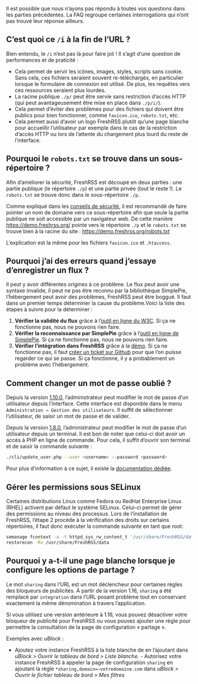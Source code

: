 Il est possible que nous n’ayons pas répondu à toutes vos questions dans les
parties précédentes. La FAQ regroupe certaines interrogations qui n’ont pas
trouvé leur réponse ailleurs.

## C’est quoi ce `/i` à la fin de l’URL ?

Bien entendu, le ```/i``` n’est pas là pour faire joli ! Il s’agit d’une
question de performances et de praticité :

* Cela permet de servir les icônes, images, styles, scripts sans
	cookie. Sans cela, ces fichiers seraient souvent re-téléchargés, en
	particulier lorsque le formulaire de connexion est utilisé. De plus, les
	requêtes vers ces ressources seraient plus lourdes.
* La racine publique ```./p/``` peut être servie sans restriction d’accès
	HTTP (qui peut avantageusement être mise en place dans ```./p/i/```).
* Cela permet d’éviter des problèmes pour des fichiers qui doivent être
	publics pour bien fonctionner, comme ```favicon.ico```, ```robots.txt```, etc.
* Cela permet aussi d’avoir un logo FreshRSS plutôt qu’une page blanche pour
	accueillir l’utilisateur par exemple dans le cas de la restriction d’accès
	HTTP ou lors de l’attente du chargement plus lourd du reste de
	l’interface.

## Pourquoi le ```robots.txt``` se trouve dans un sous-répertoire ?

Afin d’améliorer la sécurité, FreshRSS est découpé en deux parties : une
partie publique (le répertoire ```./p```) et une partie privée (tout le
reste !). Le ```robots.txt``` se trouve donc dans le sous-répertoire
```./p```.

Comme expliqué dans les [conseils de
sécurité](01_Installation.md#conseils-de-securite), il est recommandé de
faire pointer un nom de domaine vers ce sous-répertoire afin que seule la
partie publique ne soit accessible par un navigateur web. De cette manière
<https://demo.freshrss.org/> pointe vers le répertoire ```./p``` et le
```robots.txt``` se trouve bien à la racine du site :
<https://demo.freshrss.org/robots.txt>

L’explication est la même pour les fichiers ```favicon.ico``` et
```.htaccess```.

## Pourquoi j’ai des erreurs quand j’essaye d’enregistrer un flux ?

Il peut y avoir différentes origines à ce problème. Le flux peut avoir une
syntaxe invalide, il peut ne pas être reconnu par la bibliothèque SimplePie,
l’hébergement peut avoir des problèmes, FreshRSS peut être boggué. Il faut
dans un premier temps déterminer la cause du problème.Voici la liste des
étapes à suivre pour la déterminer :

1. __Vérifier la validité du flux__ grâce à l’[outil en ligne du
	W3C](https://validator.w3.org/feed/ "Validateur en ligne de flux RSS et
	Atom"). Si ça ne fonctionne pas, nous ne pouvons rien faire.
1. __Vérifier la reconnaissance par SimplePie__ grâce à l’[outil en ligne de
	SimplePie](https://simplepie.org/demo/ "Démo officielle de
	SimplePie"). Si ça ne fonctionne pas, nous ne pouvons rien faire.
1. __Vérifier l’intégration dans FreshRSS__ grâce à la
	[démo](https://demo.freshrss.org "Démo officielle de FreshRSS"). Si ça ne
	fonctionne pas, il faut [créer un ticket sur
	Github](https://github.com/FreshRSS/FreshRSS/issues/new "Créer un ticket
	pour FreshRSS") pour que l’on puisse regarder ce qui se passe. Si ça
	fonctionne, il y a probablement un problème avec l’hébergement.

## Comment changer un mot de passe oublié ?

Depuis la version
[1.10.0](https://github.com/FreshRSS/FreshRSS/releases/tag/1.10.0),
l’administrateur peut modifier le mot de passe d’un utilisateur depuis
l’interface. Cette interface est disponible dans le menu ```Administration →
Gestion des utilisateurs```. Il suffit de sélectionner l’utilisateur, de
saisir un mot de passe et de valider.

Depuis la version
[1.8.0](https://github.com/FreshRSS/FreshRSS/releases/tag/1.8.0),
l’administrateur peut modifier le mot de passe d’un utilisateur depuis un
terminal. Il est bon de noter que celui-ci doit avoir un accès à PHP en
ligne de commande. Pour cela, il suffit d’ouvrir son terminal et de saisir
la commande suivante :
```sh
./cli/update_user.php --user <username> --password <password>
```
Pour plus d’information à ce sujet, il existe la [documentation
dédiée](../../cli/README.md).

## Gérer les permissions sous SELinux

Certaines distributions Linux comme Fedora ou RedHat Enterprise Linux (RHEL)
activent par défaut le système SELinux. Celui-ci permet de gérer des
permissions au niveau des processus. Lors de l’installation de FreshRSS,
l’étape 2 procède à la vérification des droits sur certains répertoires, il
faut donc exécuter la commande suivante en tant que root:
```sh
semanage fcontext -a -t httpd_sys_rw_content_t '/usr/share/FreshRSS/data(/.*)?'
restorecon -Rv /usr/share/FreshRSS/data
```

## Pourquoi y a-t-il une page blanche lorsque je configure les options de partage ?

Le mot `sharing` dans l’URL est un mot déclencheur pour certaines règles des
bloqueurs de publicités. À partir de la version 1.16, `sharing` a été
remplacé par `integration` dans l’URL posant problème tout en conservant
exactement la même dénomination à travers l’application.

Si vous utilisez une version antérieure à 1.16, vous pouvez désactiver votre
bloqueur de publicité pour FreshRSS ou vous pouvez ajouter une règle pour
permettre la consultation de la page de configuration « partage ».

Exemples avec _uBlock_ :

* Ajoutez votre instance FreshRSS à la liste blanche de en l’ajoutant dans
	_uBlock > Ouvrir le tableau de bord > Liste blanche_.
*-* Autorisez votre instance FreshRSS à appeler la page de configuration
	`sharing` en ajoutant la règle `*sharing,domain=~votredomaine.com` dans
	_uBlock > Ouvrir le fichier tableau de bord > Mes filtres_
